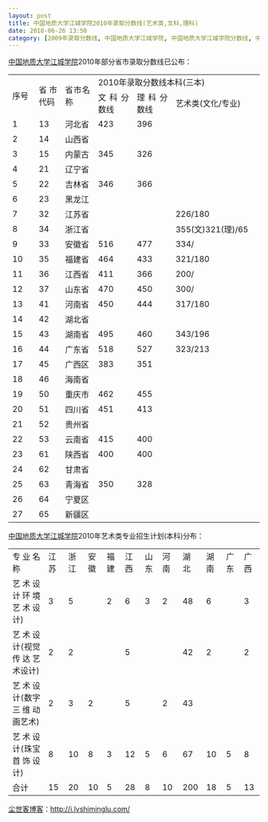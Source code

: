 ```yaml
---
layout: post
title: 中国地质大学江城学院2010年录取分数线(艺术类,文科,理科)
date: 2010-06-26 13:50
category: [2009年录取分数线, 中国地质大学江城学院, 中国地质大学江城学院分数线, 中国地质大学江城学院艺术类分数线, 珠宝设计分数线, 生命痕迹]
---
```

<p style="text-align: justify;"><a href="http://i.lvshiminglu.com/tag/%E4%B8%AD%E5%9B%BD%E5%9C%B0%E8%B4%A8%E5%A4%A7%E5%AD%A6%E6%B1%9F%E5%9F%8E%E5%AD%A6%E9%99%A2" target="_self">中国地质大学江城学院</a>2010年部分省市录取分数线已公布：</p>

<table style="text-align: justify;" border="0" cellspacing="0" cellpadding="0">
<tbody>
<tr>
<td rowspan="2" width="55">序号</td>
<td rowspan="2" width="55">省市代码</td>
<td rowspan="2" width="88">省市名称</td>
<td colspan="3" width="369">2010年录取分数线本科(三本)</td>
</tr>
<tr>
<td width="96">文科分数线</td>
<td width="96">理科分数线</td>
<td width="177">艺术类(文化/专业)</td>
</tr>
<tr>
<td width="55">1</td>
<td width="55">13</td>
<td width="88">河北省</td>
<td width="96">423</td>
<td width="96">396</td>
<td width="177"> </td>
</tr>
<tr>
<td width="55">2</td>
<td width="55">14</td>
<td width="88">山西省</td>
<td width="96"> </td>
<td width="96"> </td>
<td width="177"> </td>
</tr>
<tr>
<td width="55">3</td>
<td width="55">15</td>
<td width="88">内蒙古</td>
<td width="96">345</td>
<td width="96">326</td>
<td width="177"> </td>
</tr>
<tr>
<td width="55">4</td>
<td width="55">21</td>
<td width="88">辽宁省</td>
<td width="96"> </td>
<td width="96"> </td>
<td width="177"> </td>
</tr>
<tr>
<td width="55">5</td>
<td width="55">22</td>
<td width="88">吉林省</td>
<td width="96">346</td>
<td width="96">366</td>
<td width="177"> </td>
</tr>
<tr>
<td width="55">6</td>
<td width="55">23</td>
<td width="88">黑龙江</td>
<td width="96"> </td>
<td width="96"> </td>
<td width="177"> </td>
</tr>
<tr>
<td width="55">7</td>
<td width="55">32</td>
<td width="88">江苏省</td>
<td width="96"> </td>
<td width="96"> </td>
<td width="177">226/180</td>
</tr>
<tr>
<td width="55">8</td>
<td width="55">34</td>
<td width="88">浙江省</td>
<td width="96"> </td>
<td width="96"> </td>
<td width="177">355(文)321(理)/65</td>
</tr>
<tr>
<td width="55">9</td>
<td width="55">33</td>
<td width="88">安徽省</td>
<td width="96">516</td>
<td width="96">477</td>
<td width="177">334/</td>
</tr>
<tr>
<td width="55">10</td>
<td width="55">35</td>
<td width="88">福建省</td>
<td width="96">464</td>
<td width="96">433</td>
<td width="177">321/180</td>
</tr>
<tr>
<td width="55">11</td>
<td width="55">36</td>
<td width="88">江西省</td>
<td width="96">411</td>
<td width="96">366</td>
<td width="177">200/</td>
</tr>
<tr>
<td width="55">12</td>
<td width="55">37</td>
<td width="88">山东省</td>
<td width="96">470</td>
<td width="96">450</td>
<td width="177">300/</td>
</tr>
<tr>
<td width="55">13</td>
<td width="55">41</td>
<td width="88">河南省</td>
<td width="96">450</td>
<td width="96">444</td>
<td width="177">317/180</td>
</tr>
<tr>
<td width="55">14</td>
<td width="55">42</td>
<td width="88">湖北省</td>
<td width="96"> </td>
<td width="96"> </td>
<td width="177"> </td>
</tr>
<tr>
<td width="55">15</td>
<td width="55">43</td>
<td width="88">湖南省</td>
<td width="96">495</td>
<td width="96">460</td>
<td width="177">343/196</td>
</tr>
<tr>
<td width="55">16</td>
<td width="55">44</td>
<td width="88">广东省</td>
<td width="96">518</td>
<td width="96">527</td>
<td width="177">323/213</td>
</tr>
<tr>
<td width="55">17</td>
<td width="55">45</td>
<td width="88">广西区</td>
<td width="96">383</td>
<td width="96">351</td>
<td width="177"> </td>
</tr>
<tr>
<td width="55">18</td>
<td width="55">46</td>
<td width="88">海南省</td>
<td width="96"> </td>
<td width="96"> </td>
<td width="177"> </td>
</tr>
<tr>
<td width="55">19</td>
<td width="55">50</td>
<td width="88">重庆市</td>
<td width="96">462</td>
<td width="96">455</td>
<td width="177"> </td>
</tr>
<tr>
<td width="55">20</td>
<td width="55">51</td>
<td width="88">四川省</td>
<td width="96">451</td>
<td width="96">413</td>
<td width="177"> </td>
</tr>
<tr>
<td width="55">21</td>
<td width="55">52</td>
<td width="88">贵州省</td>
<td width="96"> </td>
<td width="96"> </td>
<td width="177"> </td>
</tr>
<tr>
<td width="55">22</td>
<td width="55">53</td>
<td width="88">云南省</td>
<td width="96">415</td>
<td width="96">400</td>
<td width="177"> </td>
</tr>
<tr>
<td width="55">23</td>
<td width="55">61</td>
<td width="88">陕西省</td>
<td width="96">400</td>
<td width="96">400</td>
<td width="177"> </td>
</tr>
<tr>
<td width="55">24</td>
<td width="55">62</td>
<td width="88">甘肃省</td>
<td width="96"> </td>
<td width="96"> </td>
<td width="177"> </td>
</tr>
<tr>
<td width="55">25</td>
<td width="55">63</td>
<td width="88">青海省</td>
<td width="96">350</td>
<td width="96">328</td>
<td width="177"> </td>
</tr>
<tr>
<td width="55">26</td>
<td width="55">64</td>
<td width="88">宁夏区</td>
<td width="96"> </td>
<td width="96"> </td>
<td width="177"> </td>
</tr>
<tr>
<td width="55">27</td>
<td width="55">65</td>
<td width="88">新疆区</td>
<td width="96"> </td>
<td width="96"> </td>
<td width="177"> </td>
</tr>
</tbody>
</table>
<p style="text-align: justify;"><a href="http://i.lvshiminglu.com/tag/%E4%B8%AD%E5%9B%BD%E5%9C%B0%E8%B4%A8%E5%A4%A7%E5%AD%A6%E6%B1%9F%E5%9F%8E%E5%AD%A6%E9%99%A2" target="_self">中国地质大学江城学院</a>2010年艺术类专业招生计划(本科)分布：</p>

<table style="text-align: justify;" border="0" cellspacing="0" cellpadding="0">
<tbody>
<tr>
<td width="173">专业名称</td>
<td width="35">江苏</td>
<td width="34">浙江</td>
<td width="24">安徽</td>
<td width="36">福建</td>
<td width="36">江西</td>
<td width="29">山东</td>
<td width="39">河南</td>
<td width="29">湖北</td>
<td width="36">湖南</td>
<td width="32">广东</td>
<td width="33">广西</td>
</tr>
<tr>
<td width="173">艺术设计环境艺术设计)</td>
<td width="35">3</td>
<td width="34">5</td>
<td width="24"> </td>
<td width="36">2</td>
<td width="36">6</td>
<td width="29">3</td>
<td width="39">2</td>
<td width="29">48</td>
<td width="36">6</td>
<td width="32"> </td>
<td width="33">3</td>
</tr>
<tr>
<td width="173">艺术设计(视觉传达艺术设计)</td>
<td width="35">2</td>
<td width="34">2</td>
<td width="24"> </td>
<td width="36"> </td>
<td width="36">5</td>
<td width="29"> </td>
<td width="39"> </td>
<td width="29">42</td>
<td width="36">2</td>
<td width="32"> </td>
<td width="33">2</td>
</tr>
<tr>
<td width="173">艺术设计(数字三维动画艺术)</td>
<td width="35">2</td>
<td width="34">3</td>
<td width="24">2</td>
<td width="36"> </td>
<td width="36">5</td>
<td width="29"> </td>
<td width="39">2</td>
<td width="29">43</td>
<td width="36"> </td>
<td width="32"> </td>
<td width="33"> </td>
</tr>
<tr>
<td width="173">艺术设计(珠宝首饰设计)</td>
<td width="35">8</td>
<td width="34">10</td>
<td width="24">8</td>
<td width="36">3</td>
<td width="36">12</td>
<td width="29">5</td>
<td width="39">6</td>
<td width="29">67</td>
<td width="36">10</td>
<td width="32">5</td>
<td width="33">8</td>
</tr>
<tr>
<td width="173">合计</td>
<td width="35">15</td>
<td width="34">20</td>
<td width="24">10</td>
<td width="36">5</td>
<td width="36">28</td>
<td width="29">8</td>
<td width="39">10</td>
<td width="29">200</td>
<td width="36">18</td>
<td width="32">5</td>
<td width="33">13</td>
</tr>
</tbody>
</table>

<a href="http://i.lvshiminglu.com/">尘世客博客</a>：<a href="http://i.lvshiminglu.com/">http://i.lvshiminglu.com/</a>

